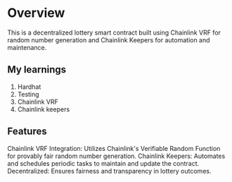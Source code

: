 # Overview
This is a decentralized lottery smart contract built using Chainlink VRF for random number generation and Chainlink Keepers for automation and maintenance.

## My learnings
1. Hardhat
2. Testing
3. Chainlink VRF
4. Chainlink keepers

## Features
Chainlink VRF Integration: Utilizes Chainlink's Verifiable Random Function for provably fair random number generation.
Chainlink Keepers: Automates and schedules periodic tasks to maintain and update the contract.
Decentralized: Ensures fairness and transparency in lottery outcomes.
